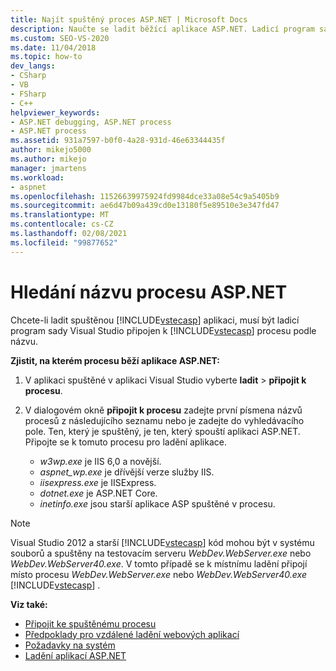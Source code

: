 ```yaml
---
title: Najít spuštěný proces ASP.NET | Microsoft Docs
description: Naučte se ladit běžící aplikace ASP.NET. Ladicí program sady Visual Studio připojíte k ASP.NET procesu podle názvu.
ms.custom: SEO-VS-2020
ms.date: 11/04/2018
ms.topic: how-to
dev_langs:
- CSharp
- VB
- FSharp
- C++
helpviewer_keywords:
- ASP.NET debugging, ASP.NET process
- ASP.NET process
ms.assetid: 931a7597-b0f0-4a28-931d-46e63344435f
author: mikejo5000
ms.author: mikejo
manager: jmartens
ms.workload:
- aspnet
ms.openlocfilehash: 11526639975924fd9984dce33a08e54c9a5405b9
ms.sourcegitcommit: ae6d47b09a439cd0e13180f5e89510e3e347fd47
ms.translationtype: MT
ms.contentlocale: cs-CZ
ms.lasthandoff: 02/08/2021
ms.locfileid: "99877652"
---
```

# <a name="find-the-name-of-the-aspnet-process"></a>Hledání názvu procesu ASP.NET

Chcete-li ladit spuštěnou [!INCLUDE[vstecasp](../code-quality/includes/vstecasp_md.md)] aplikaci, musí být ladicí program sady Visual Studio připojen k [!INCLUDE[vstecasp](../code-quality/includes/vstecasp_md.md)] procesu podle názvu.

**Zjistit, na kterém procesu běží aplikace ASP.NET:**

1. V aplikaci spuštěné v aplikaci Visual Studio vyberte **ladit**  >  **připojit k procesu**.

1. V dialogovém okně **připojit k procesu** zadejte první písmena názvů procesů z následujícího seznamu nebo je zadejte do vyhledávacího pole. Ten, který je spuštěný, je ten, který spouští aplikaci ASP.NET. Připojte se k tomuto procesu pro ladění aplikace.

    - *w3wp.exe* je IIS 6,0 a novější.
    - *aspnet_wp.exe* je dřívější verze služby IIS.
    - *iisexpress.exe* je IISExpress.
    - *dotnet.exe* je ASP.NET Core.
    - *inetinfo.exe* jsou starší aplikace ASP spuštěné v procesu.

>[!NOTE]
>Visual Studio 2012 a starší [!INCLUDE[vstecasp](../code-quality/includes/vstecasp_md.md)] kód mohou být v systému souborů a spuštěny na testovacím serveru *WebDev.WebServer.exe* nebo *WebDev.WebServer40.exe*. V tomto případě se k místnímu ladění připojí místo procesu *WebDev.WebServer.exe* nebo *WebDev.WebServer40.exe* [!INCLUDE[vstecasp](../code-quality/includes/vstecasp_md.md)] .

**Viz také:**

- [Připojit ke spuštěnému procesu](../debugger/attach-to-running-processes-with-the-visual-studio-debugger.md)
- [Předpoklady pro vzdálené ladění webových aplikací](remote-debugging-aspnet-on-a-remote-iis-7-5-computer.md)
- [Požadavky na systém](../debugger/aspnet-debugging-system-requirements.md)
- [Ladění aplikací ASP.NET](../debugger/how-to-enable-debugging-for-aspnet-applications.md)